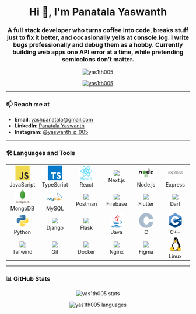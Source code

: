 <h1 align="center">Hi 👋, I'm Panatala Yaswanth</h1>

<h3 align="center">A full stack developer who turns coffee into code, breaks stuff just to fix it better, and occasionally yells at console.log. I write bugs professionally and debug them as a hobby. Currently building web apps one API error at a time, while pretending semicolons don’t matter.</h3>

<p align="center">
  <img src="https://komarev.com/ghpvc/?username=yas1th005&label=Profile%20views&color=0e75b6&style=flat" alt="yas1th005" />
</p>

<p align="center">
  <a href="https://github.com/ryo-ma/github-profile-trophy"><img src="https://github-profile-trophy.vercel.app/?username=yas1th005&theme=flat&title=Stars,Commits,Followers,Repositories,Issues" alt="yas1th005" /></a>
</p>

---

### 📫 Reach me at

- **Email**: yashpanatala@gmail.com  
- **LinkedIn**: [Panatala Yaswanth](https://www.linkedin.com/in/panatala-yaswanth-9621aa293/)  
- **Instagram**: [@yaswanth_p_005](https://instagram.com/yaswanth_p_005)

---

### 🛠️ Languages and Tools

<div align="center">

<table>
<tr>
<td align="center" width="80">
  <img src="https://raw.githubusercontent.com/devicons/devicon/master/icons/javascript/javascript-original.svg" width="40"/><br/>JavaScript
</td>
<td align="center" width="80">
  <img src="https://raw.githubusercontent.com/devicons/devicon/master/icons/typescript/typescript-original.svg" width="40"/><br/>TypeScript
</td>
<td align="center" width="80">
  <img src="https://raw.githubusercontent.com/devicons/devicon/master/icons/react/react-original-wordmark.svg" width="40"/><br/>React
</td>
<td align="center" width="80">
  <img src="https://cdn.worldvectorlogo.com/logos/nextjs-2.svg" width="40"/><br/>Next.js
</td>
<td align="center" width="80">
  <img src="https://raw.githubusercontent.com/devicons/devicon/master/icons/nodejs/nodejs-original-wordmark.svg" width="40"/><br/>Node.js
</td>
<td align="center" width="80">
  <img src="https://raw.githubusercontent.com/devicons/devicon/master/icons/express/express-original-wordmark.svg" width="40"/><br/>Express
</td>
</tr>

<tr>
<td align="center">
  <img src="https://raw.githubusercontent.com/devicons/devicon/master/icons/mongodb/mongodb-original-wordmark.svg" width="40"/><br/>MongoDB
</td>
<td align="center">
  <img src="https://raw.githubusercontent.com/devicons/devicon/master/icons/mysql/mysql-original-wordmark.svg" width="40"/><br/>MySQL
</td>
<td align="center">
  <img src="https://www.vectorlogo.zone/logos/getpostman/getpostman-icon.svg" width="40"/><br/>Postman
</td>
<td align="center">
  <img src="https://www.vectorlogo.zone/logos/firebase/firebase-icon.svg" width="40"/><br/>Firebase
</td>
<td align="center">
  <img src="https://www.vectorlogo.zone/logos/flutterio/flutterio-icon.svg" width="40"/><br/>Flutter
</td>
<td align="center">
  <img src="https://www.vectorlogo.zone/logos/dartlang/dartlang-icon.svg" width="40"/><br/>Dart
</td>
</tr>

<tr>
<td align="center">
  <img src="https://raw.githubusercontent.com/devicons/devicon/master/icons/python/python-original.svg" width="40"/><br/>Python
</td>
<td align="center">
  <img src="https://cdn.worldvectorlogo.com/logos/django.svg" width="40"/><br/>Django
</td>
<td align="center">
  <img src="https://www.vectorlogo.zone/logos/pocoo_flask/pocoo_flask-icon.svg" width="40"/><br/>Flask
</td>
<td align="center">
  <img src="https://raw.githubusercontent.com/devicons/devicon/master/icons/java/java-original.svg" width="40"/><br/>Java
</td>
<td align="center">
  <img src="https://raw.githubusercontent.com/devicons/devicon/master/icons/c/c-original.svg" width="40"/><br/>C
</td>
<td align="center">
  <img src="https://raw.githubusercontent.com/devicons/devicon/master/icons/cplusplus/cplusplus-original.svg" width="40"/><br/>C++
</td>
</tr>

<tr>
<td align="center">
  <img src="https://www.vectorlogo.zone/logos/tailwindcss/tailwindcss-icon.svg" width="40"/><br/>Tailwind
</td>
<td align="center">
  <img src="https://www.vectorlogo.zone/logos/git-scm/git-scm-icon.svg" width="40"/><br/>Git
</td>
<td align="center">
  <img src="https://www.vectorlogo.zone/logos/docker/docker-icon.svg" width="40"/><br/>Docker
</td>
<td align="center">
  <img src="https://www.vectorlogo.zone/logos/nginx/nginx-icon.svg" width="40"/><br/>Nginx
</td>
<td align="center">
  <img src="https://www.vectorlogo.zone/logos/figma/figma-icon.svg" width="40"/><br/>Figma
</td>
<td align="center">
  <img src="https://raw.githubusercontent.com/devicons/devicon/master/icons/linux/linux-original.svg" width="40"/><br/>Linux
</td>
</tr>
</table>

</div>

---

### 📊 GitHub Stats

<p align="center">
  <img src="https://github-readme-stats.vercel.app/api?username=yas1th005&show_icons=true&theme=react&hide_title=true&hide_border=true" alt="yas1th005 stats" />
</p>

<p align="center">
  <img src="https://github-readme-stats.vercel.app/api/top-langs?username=yas1th005&layout=compact&theme=react&hide_border=true" alt="yas1th005 languages" />
</p>

